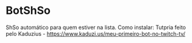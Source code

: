 # BotShSo
ShSo automático para quem estiver na lista.
Como instalar: Tutpria feito pelo Kaduzius - https://www.kaduzi.us/meu-primeiro-bot-no-twitch-tv/
